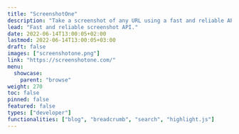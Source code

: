 ```yaml
---
title: "ScreenshotOne"
description: "Take a screenshot of any URL using a fast and reliable API with SDK for any language, including PHP, JavaScript, Go, and Java."
lead: "Fast and reliable screenshot API."
date: 2022-06-14T13:00:05+02:00
lastmod: 2022-06-14T13:00:05+03:00
draft: false
images: ["screenshotone.png"]
link: "https://screenshotone.com/"
menu:
  showcase:
    parent: "browse"
weight: 270
toc: false
pinned: false
featured: false
types: ["developer"]
functionalities: ["blog", "breadcrumb", "search", "highlight.js"]
---
```

